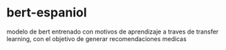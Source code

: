 # bert-espaniol

modelo de bert entrenado con motivos de aprendizaje a traves de transfer learning, con el objetivo de generar recomendaciones medicas
